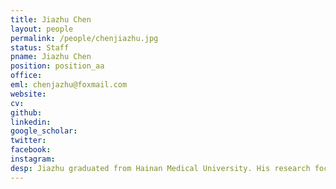 ```yaml
---
title: Jiazhu Chen
layout: people
permalink: /people/chenjiazhu.jpg
status: Staff
pname: Jiazhu Chen
position: position_aa
office: 
eml: chenjazhu@foxmail.com
website: 
cv: 
github: 
linkedin:
google_scholar:
twitter: 
facebook: 
instagram:
desp: Jiazhu graduated from Hainan Medical University. His research focuses on single-cell sequencing data computational analysis.
---
```

